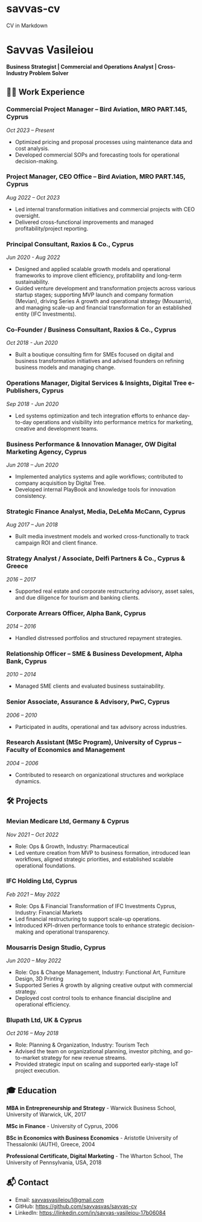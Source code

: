 # savvas-cv
CV in Markdown
# Savvas Vasileiou
**Business Strategist | Commercial and Operations Analyst | Cross-Industry Problem Solver**

## 🧑‍💼 Work Experience

### Commercial Project Manager – Bird Aviation, MRO PART.145, Cyprus
*Oct 2023 – Present*
- Optimized pricing and proposal processes using maintenance data and cost analysis.
- Developed commercial SOPs and forecasting tools for operational decision-making.

### Project Manager, CEO Office – Bird Aviation, MRO PART.145, Cyprus
*Aug 2022 – Oct 2023*
- Led internal transformation initiatives and commercial projects with CEO oversight.
- Delivered cross-functional improvements and managed profitability/project reporting.

### Principal Consultant, Raxios & Co., Cyprus
*Jun 2020 - Aug 2022*
- Designed and applied scalable growth models and operational frameworks to improve client efficiency, profitability and long-term sustainability.
- Guided venture development and transformation projects across various startup stages; supporting MVP launch and company formation (Mevian), driving Series A growth and operational strategy (Mousarris), and managing scale-up and financial transformation for an established entity (IFC Investments).

### Co-Founder / Business Consultant, Raxios & Co., Cyprus
*Oct 2018 - Jun 2020*
- Built a boutique consulting firm for SMEs focused on digital and business transformation initiatives and advised founders on refining business models and managing change.

### Operations Manager, Digital Services & Insights, Digital Tree e-Publishers, Cyprus
*Sep 2018 - Jun 2020*
- Led systems optimization and tech integration efforts to enhance day-to-day operations and visibility into performance metrics for marketing, creative and development teams.

### Business Performance & Innovation Manager, OW Digital Marketing Agency, Cyprus
*Jun 2018 – Jun 2020*
- Implemented analytics systems and agile workflows; contributed to company acquisition by Digital Tree.
- Developed internal PlayBook and knowledge tools for innovation consistency.

### Strategic Finance Analyst, Media, DeLeMa McCann, Cyprus
*Aug 2017 – Jun 2018*
- Built media investment models and worked cross-functionally to track campaign ROI and client finance.

### Strategy Analyst / Associate, Delfi Partners & Co., Cyprus & Greece
*2016 – 2017*
- Supported real estate and corporate restructuring advisory, asset sales, and due diligence for tourism and banking clients.

### Corporate Arrears Officer, Alpha Bank, Cyprus
*2014 – 2016*
- Handled distressed portfolios and structured repayment strategies.

### Relationship Officer – SME & Business Development, Alpha Bank, Cyprus
*2010 – 2014*
- Managed SME clients and evaluated business sustainability.

### Senior Associate, Assurance & Advisory, PwC, Cyprus
*2006 – 2010*
- Participated in audits, operational and tax advisory across industries.

### Research Assistant (MSc Program), University of Cyprus – Faculty of Economics and Management
*2004 – 2006*
- Contributed to research on organizational structures and workplace dynamics.

## 🛠 Projects
### Mevian Medicare Ltd, Germany & Cyprus
*Nov 2021 – Oct 2022*
- Role: Ops & Growth, Industry: Pharmaceutical
- Led venture creation from MVP to business formation, introduced lean workflows, aligned strategic priorities, and established scalable operational foundations.

### IFC Holding Ltd, Cyprus
*Feb 2021 – May 2022*
- Role: Ops & Financial Transformation of IFC Investments Cyprus, Industry: Financial Markets
- Led financial restructuring to support scale-up operations.
- Introduced KPI-driven performance tools to enhance strategic decision-making and operational transparency.

### Mousarris Design Studio, Cyprus
*Jun 2020 – May 2022*
- Role: Ops & Change Management, Industry: Functional Art, Furniture Design, 3D Printing
- Supported Series A growth by aligning creative output with commercial strategy.
- Deployed cost control tools to enhance financial discipline and operational efficiency.

### Blupath Ltd, UK & Cyprus
*Oct 2016 – May 2018*
- Role: Planning & Organization, Industry: Tourism Tech
- Advised the team on organizational planning, investor pitching, and go-to-market strategy for new revenue streams.
- Provided strategic input on scaling and supported early-stage IoT project execution.

## 🎓 Education
**MBA in Entrepreneurship and Strategy** - Warwick Business School, University of Warwick, UK, 2017

**MSc in Finance** - University of Cyprus, 2006

**BSc in Economics with Business Economics** - Aristotle University of Thessaloniki (AUTH), Greece, 2004

**Professional Certificate, Digital Marketing** - The Wharton School, The University of Pennsylvania, USA, 2018

## 📬 Contact
- Email: savvasvasileiou1@gmail.com
- GitHub: https://github.com/savvasvas/savvas-cv
- LinkedIn: https://linkedin.com/in/savvas-vasileiou-17b06084

